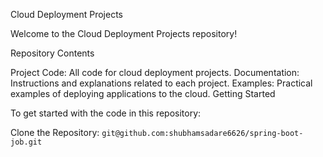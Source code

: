 Cloud Deployment Projects

Welcome to the Cloud Deployment Projects repository!

Repository Contents

Project Code: All code for cloud deployment projects.
Documentation: Instructions and explanations related to each project.
Examples: Practical examples of deploying applications to the cloud.
Getting Started

To get started with the code in this repository:

Clone the Repository:
`git@github.com:shubhamsadare6626/spring-boot-job.git`

